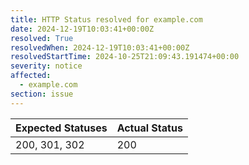 ```yaml
---
title: HTTP Status resolved for example.com
date: 2024-12-19T10:03:41+00:00Z
resolved: True
resolvedWhen: 2024-12-19T10:03:41+00:00Z
resolvedStartTime: 2024-10-25T21:09:43.191474+00:00
severity: notice
affected:
  - example.com
section: issue
---
```


| Expected Statuses | Actual Status  |
|-------------------|----------------|
| 200, 301, 302 | 200 |
